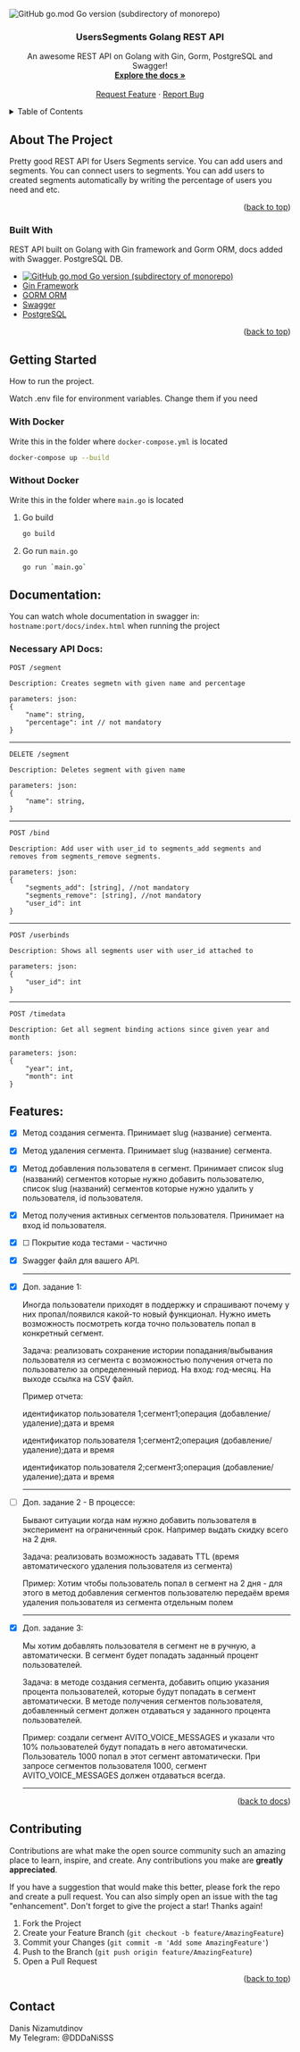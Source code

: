 <a name="readme-top"></a>


![GitHub go.mod Go version (subdirectory of monorepo)](https://img.shields.io/github/go-mod/go-version/123DaNIS123/UsersSegmentsAPI)


<!-- PROJECT LOGO -->
<div align="center">

  <h3 align="center">UsersSegments Golang REST API</h3>

  <p align="center">
    An awesome REST API on Golang with Gin, Gorm, PostgreSQL and Swagger!
    <br />
    <a href="#readme-docs"><strong>Explore the docs »</strong></a>
    <br />
    <br />
    <a href="https://github.com/123DaNIS123/UsersSegmentsAPI/issues">Request Feature</a>
    ·
    <a href="https://github.com/123DaNIS123/UsersSegmentsAPI/issues">Report Bug</a>
  </p>
</div>



<!-- TABLE OF CONTENTS -->
<details>
  <summary>Table of Contents</summary>
  <ol>
    <li>
      <a href="#about-the-project">About The Project</a>
      <ul>
        <li><a href="#built-with">Built With</a></li>
      </ul>
    </li>
    <li>
      <a href="#getting-started">Getting Started</a>
      <ul>
        <li><a href="#prerequisites">With Docker</a></li>
        <li><a href="#installation">Without Docker</a></li>
      </ul>
    </li>
    <li><a href="#usage">Documentation</a></li>
    <li><a href="#roadmap">Features</a></li>
    <li><a href="#contributing">Contributing</a></li>
    <li><a href="#contact">Contact</a></li>
  </ol>
</details>



<!-- ABOUT THE PROJECT -->
## About The Project


Pretty good REST API for Users Segments service. You can add users and segments. You can connect users to segments. You can add users to created segments automatically by writing the percentage of users you need and etc.

<p align="right">(<a href="#readme-top">back to top</a>)</p>



### Built With

REST API built on Golang with Gin framework and Gorm ORM, docs added with Swagger. PostgreSQL DB.


* [![GitHub go.mod Go version (subdirectory of monorepo)](https://img.shields.io/github/go-mod/go-version/123DaNIS123/UsersSegmentsAPI)](https://go.dev/)
* [Gin Framework](https://gin-gonic.com/)
* [GORM ORM](https://gorm.io/)
* [Swagger](https://github.com/swaggo/gin-swagger)
* [PostgreSQL](https://www.postgresql.org/)

<p align="right">(<a href="#readme-top">back to top</a>)</p>



<!-- GETTING STARTED -->
## Getting Started

How to run the project.

Watch .env file for environment variables. Change them if you need

### With Docker

Write this in the folder where `docker-compose.yml` is located

  ```sh
  docker-compose up --build
  ```

### Without Docker
Write this in the folder where `main.go` is located
1. Go build
   ```sh
   go build
   ```
2. Go run `main.go`
   ```sh
   go run `main.go`
   ```

<a name="readme-docs"></a>
## Documentation:
You can watch whole documentation in swagger in: `hostname:port/docs/index.html` when running the project

### Necessary API Docs: 
    POST /segment

    Description: Creates segmetn with given name and percentage

    parameters: json:
    {
        "name": string,
        "percentage": int // not mandatory
    }
____
    DELETE /segment

    Description: Deletes segment with given name

    parameters: json:
    {
        "name": string,
    }
____
    POST /bind

    Description: Add user with user_id to segments_add segments and removes from segments_remove segments. 

    parameters: json:
    {
        "segments_add": [string], //not mandatory
        "segments_remove": [string], //not mandatory
        "user_id": int
    }
____
    POST /userbinds

    Description: Shows all segments user with user_id attached to

    parameters: json:
    {
        "user_id": int
    }
____
    POST /timedata

    Description: Get all segment binding actions since given year and month

    parameters: json:
    {
        "year": int,
        "month": int
    }


<!-- ROADMAP -->
## Features:

- [x] Метод создания сегмента. Принимает slug (название) сегмента.
- [x] Метод удаления сегмента. Принимает slug (название) сегмента.
- [x] Метод добавления пользователя в сегмент. Принимает список slug (названий) сегментов которые нужно добавить пользователю, список slug (названий) сегментов которые нужно удалить у пользователя, id пользователя.
- [x] Метод получения активных сегментов пользователя. Принимает на вход id пользователя.
- [x] ☐ Покрытие кода тестами - частично
- [x] Swagger файл для вашего API.
  ____
- [x] Доп. задание 1:

    Иногда пользователи приходят в поддержку и спрашивают почему у них пропал/появился какой-то новый функционал. Нужно иметь возможность посмотреть когда точно пользователь попал в конкретный сегмент.

    Задача: реализовать сохранение истории попадания/выбывания пользователя из сегмента с возможностью получения отчета по пользователю за определенный период. На вход: год-месяц. На выходе ссылка на CSV файл.

    Пример отчета:

    идентификатор пользователя 1;сегмент1;операция (добавление/удаление);дата и время

    идентификатор пользователя 1;сегмент2;операция (добавление/удаление);дата и время

    идентификатор пользователя 2;сегмент3;операция (добавление/удаление);дата и время
    ____

- ☐ Доп. задание 2 - В процессе:

    Бывают ситуации когда нам нужно добавить пользователя в эксперимент на ограниченный срок. Например выдать скидку всего на 2 дня.

    Задача: реализовать возможность задавать TTL (время автоматического удаления пользователя из сегмента)

    Пример: Хотим чтобы пользователь попал в сегмент на 2 дня - для этого в метод добавления сегментов пользователю передаём время удаления пользователя из сегмента отдельным полем
    _____

- [x] Доп. задание 3:

    Мы хотим добавлять пользователя в сегмент не в ручную, а автоматически. В сегмент будет попадать заданный процент пользователей.

    Задача: в методе создания сегмента, добавить опцию указания процента пользователей, которые будут попадать в сегмент автоматически. В методе получения сегментов пользователя, добавленный сегмент должен отдаваться у заданного процента пользователей.

    Пример: создали сегмент AVITO_VOICE_MESSAGES и указали что 10% пользователей будут попадать в него автоматически. Пользователь 1000 попал в этот сегмент автоматически. При запросе сегментов пользователя 1000, сегмент AVITO_VOICE_MESSAGES должен отдаваться всегда.
    ____



<p align="right">(<a href="#readme-docs">back to docs</a>)</p>



<!-- CONTRIBUTING -->
## Contributing

Contributions are what make the open source community such an amazing place to learn, inspire, and create. Any contributions you make are **greatly appreciated**.

If you have a suggestion that would make this better, please fork the repo and create a pull request. You can also simply open an issue with the tag "enhancement".
Don't forget to give the project a star! Thanks again!

1. Fork the Project
2. Create your Feature Branch (`git checkout -b feature/AmazingFeature`)
3. Commit your Changes (`git commit -m 'Add some AmazingFeature'`)
4. Push to the Branch (`git push origin feature/AmazingFeature`)
5. Open a Pull Request

<p align="right">(<a href="#readme-top">back to top</a>)</p>


## Contact

Danis Nizamutdinov
<br>My Telegram: @DDDaNiSSS
